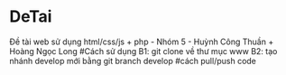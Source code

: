 # DeTai
Đề tài web sử dụng html/css/js + php - Nhóm 5 - Huỳnh Công Thuần + Hoàng Ngọc Long
#Cách sử dụng
B1: git clone về thư mục www
B2: tạo nhánh develop mới bằng git branch develop
#cách pull/push code
